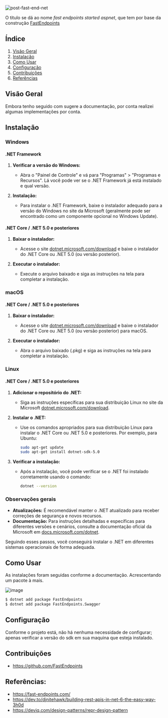 ![post-fast-end-net](https://github.com/user-attachments/assets/01c4aa82-5bb3-4f35-b364-d423577cd70c)

O titulo se dá ao nome *fast endpoints started aspnet*, que tem por base da construção [FastEndpoints](https://fast-endpoints.com/)

## Índice

1. [Visão Geral](#visão-geral)
2. [Instalação](#instalação)
3. [Como Usar](#como-usar)
4. [Configuração](#configuração)
5. [Contribuições](#contribuições)
6. [Referências](#referências)

## Visão Geral

Embora tenho seguido com sugere a documentação, por conta realizei algumas implementações por conta.

## Instalação

### Windows

#### .NET Framework

1. **Verificar a versão do Windows:**
   - Abra o "Painel de Controle" e vá para "Programas" > "Programas e Recursos". Lá você pode ver se o .NET Framework já está instalado e qual versão.

2. **Instalação:**
   - Para instalar o .NET Framework, baixe o instalador adequado para a versão do Windows no site da Microsoft (geralmente pode ser encontrado como um componente opcional no Windows Update).

#### .NET Core / .NET 5.0 e posteriores

1. **Baixar o instalador:**
   - Acesse o site [dotnet.microsoft.com/download](https://dotnet.microsoft.com/download) e baixe o instalador do .NET Core ou .NET 5.0 (ou versão posterior).

2. **Executar o instalador:**
   - Execute o arquivo baixado e siga as instruções na tela para completar a instalação.

### macOS

#### .NET Core / .NET 5.0 e posteriores

1. **Baixar o instalador:**
   - Acesse o site [dotnet.microsoft.com/download](https://dotnet.microsoft.com/download) e baixe o instalador do .NET Core ou .NET 5.0 (ou versão posterior) para macOS.

2. **Executar o instalador:**
   - Abra o arquivo baixado (.pkg) e siga as instruções na tela para completar a instalação.

### Linux

#### .NET Core / .NET 5.0 e posteriores

1. **Adicionar o repositório do .NET:**
   - Siga as instruções específicas para sua distribuição Linux no site da Microsoft [dotnet.microsoft.com/download](https://dotnet.microsoft.com/download).

2. **Instalar o .NET:**
   - Use os comandos apropriados para sua distribuição Linux para instalar o .NET Core ou .NET 5.0 e posteriores. Por exemplo, para Ubuntu:
     ```bash
     sudo apt-get update
     sudo apt-get install dotnet-sdk-5.0
     ```

3. **Verificar a instalação:**
   - Após a instalação, você pode verificar se o .NET foi instalado corretamente usando o comando:
     ```bash
     dotnet --version
     ```

### Observações gerais

- **Atualizações:** É recomendável manter o .NET atualizado para receber correções de segurança e novos recursos.
- **Documentação:** Para instruções detalhadas e específicas para diferentes versões e cenários, consulte a documentação oficial da Microsoft em [docs.microsoft.com/dotnet](https://docs.microsoft.com/dotnet).

Seguindo esses passos, você conseguirá instalar o .NET em diferentes sistemas operacionais de forma adequada.

## Como Usar

As instalações foram seguidas conforme a documentação. Acrescentando um pacote à mais.

![image](https://github.com/daniloopinheiro/fast-endpoints-started-aspnet/assets/64677271/d887a057-0902-4422-8ec4-773759e04f0a)


```bash
$ dotnet add package FastEndpoints
$ dotnet add package FastEndpoints.Swagger
```

## Configuração

Conforme o projeto está, não há nenhuma necessidade de configurar; apenas verificar a versão do sdk em sua maquina que esteja instalado.

## Contribuições

- https://github.com/FastEndpoints

## Referências:

- https://fast-endpoints.com/
- https://dev.to/djnitehawk/building-rest-apis-in-net-6-the-easy-way-3h0d
- https://deviq.com/design-patterns/repr-design-pattern
